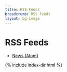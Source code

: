 ```yaml
---
title: RSS Feeds
breadcrumb: RSS Feeds
layout: bg-image
---
```

# RSS Feeds

- [News (Atom)](news.xml)

{% include index-dir.html %}
